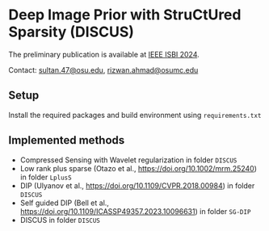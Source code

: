 # Deep Image Prior with StruCtUred Sparsity (DISCUS)
The preliminary publication is available at [IEEE ISBI 2024](https://doi.org/10.1109/ISBI56570.2024.10635579). 

Contact: sultan.47@osu.edu, rizwan.ahmad@osumc.edu
## Setup
Install the required packages and build environment using `requirements.txt`

## Implemented methods
- Compressed Sensing with Wavelet regularization in folder `DISCUS`
- Low rank plus sparse (Otazo et al., https://doi.org/10.1002/mrm.25240) in folder `LplusS`
- DIP (Ulyanov et al., https://doi.org/10.1109/CVPR.2018.00984) in folder `DISCUS`
- Self guided DIP (Bell et al., https://doi.org/10.1109/ICASSP49357.2023.10096631) in folder `SG-DIP`
- DISCUS in folder `DISCUS`


